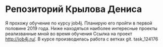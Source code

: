 # Репозиторий Крылова Дениса
Я прохожу обучение по курсу job4j. Планирую его пройти в первой половине 2019 года.
Ниже находяться наиболее интересные проекты реализванные мной во время обучения
Ссылка на проект http://job4j.ru/. 
В курсе производилась работа с ветках git. task_124176